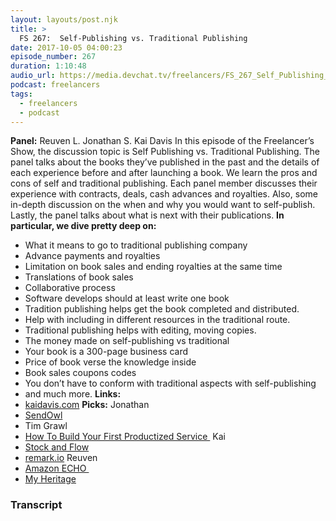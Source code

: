 ```yaml
---
layout: layouts/post.njk
title: >
  FS 267:  Self-Publishing vs. Traditional Publishing
date: 2017-10-05 04:00:23
episode_number: 267
duration: 1:10:48
audio_url: https://media.devchat.tv/freelancers/FS_267_Self_Publishing_vs_Traditional_Publishing.mp3
podcast: freelancers
tags:
  - freelancers
  - podcast
---
```


**Panel:** Reuven L. Jonathan S. Kai Davis In this episode of the Freelancer’s Show, the discussion topic is Self Publishing vs. Traditional Publishing. The panel talks about the books they’ve published in the past and the details of each experience before and after launching a book. We learn the pros and cons of self and traditional publishing. Each panel member discusses their experience with contracts, deals, cash advances and royalties. Also, some in-depth discussion on the when and why you would want to self-publish. Lastly, the panel talks about what is next with their publications. **In particular, we dive pretty deep on:**

- What it means to go to traditional publishing company
- Advance payments and royalties
- Limitation on book sales and ending royalties at the same time
- Translations of book sales
- Collaborative process
- Software develops should at least write one book
- Tradition publishing helps get the book completed and distributed.
- Help with including in different resources in the traditional route.
- Traditional publishing helps with editing, moving copies.
- The money made on self-publishing vs traditional
- Your book is a 300-page business card
- Price of book verse the knowledge inside
- Book sales coupons codes
- You don’t have to conform with traditional aspects with self-publishing
- and much more.
  **Links:**
- [kaidavis.com](http://kaidavis.com)
  **Picks:** Jonathan
- [SendOwl](https://www.sendowl.com)
- Tim Grawl
- [How To Build Your First Productized Service&nbsp;](https://expensiveproblem.com/how-to-build-your-first-productized-service)
  Kai
- [Stock and Flow](http://snarkmarket.com/2010/4890)
- [remark.io](http://ringmark.io)
  Reuven
- [Amazon ECHO&nbsp;](https://www.amazon.com/Amazon-Echo-Bluetooth-Speaker-with-WiFi-Alexa/dp/B00X4WHP5E)
- [My Heritage](https://www.myheritage.com)

### Transcript
